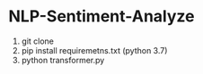 # NLP-Sentiment-Analyze
1. git clone
2. pip install requiremetns.txt (python 3.7)
3. python transformer.py
